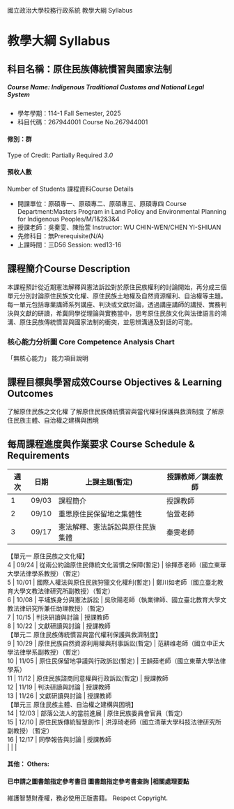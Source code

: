 國立政治大學校務行政系統 教學大綱 Syllabus
# 教學大綱 Syllabus
##  科目名稱：原住民族傳統慣習與國家法制
#####  Course Name: Indigenous Traditional Customs and National Legal System
  * 學年學期：114-1 Fall Semester, 2025 
  * 科目代碼：267944001 Course No.267944001
#### 修別：群
Type of Credit: Partially Required 
_3.0_
#### 預收人數
Number of Students
課程資料Course Details
  * 開課單位：原碩專一、原碩專二、原碩專三、原碩專四 Course Department:Masters Program in Land Policy and Environmental Planning for Indigenous Peoples/M/1&2&3&4 
  * 授課老師：吳秦雯、陳怡萱 Instructor: WU CHIN-WEN/CHEN YI-SHIUAN 
  * 先修科目：無Prerequisite(N/A)
  * 上課時間：三D56 Session: wed13-16
##  課程簡介Course Description
本課程預計從近期憲法解釋與憲法訴訟對於原住民族權利的討論開始，再分成三個單元分別討論原住民族文化權、原住民族土地權及自然資源權利、自治權等主題。每一單元包括專業講師系列講座、判決或文獻討論，透過講座講師的講授、實務判決與文獻的研讀，希冀同學從理論與實務當中，思考原住民族文化與法律語言的鴻溝、原住民族傳統慣習與國家法制的衝突，並思辨溝通及對話的可能。
###  核心能力分析圖 Core Competence Analysis Chart
「無核心能力」 
能力項目說明
##  課程目標與學習成效Course Objectives & Learning Outcomes 
了解原住民族之文化權
了解原住民族傳統慣習與當代權利保護與救濟制度
了解原住民族主體、自治權之建構與困境
##  每周課程進度與作業要求 Course Schedule & Requirements
週次 |  日期 |  上課主題(暫定) |  授課教師／講座教師  
---|---|---|---  
1 |  09/03 |  課程簡介 |  授課教師  
2 |  09/10 |  重思原住民保留地之集體性 |  怡萱老師  
3 |  09/17 |  憲法解釋、憲法訴訟與原住民族集體 |  秦雯老師  
【單元一 原住民族之文化權】  
4 |  09/24 |  從兩公約論原住民傳統文化習慣之保障(暫定) |  徐揮彥老師（國立東華大學法律學系教授）（暫定）  
5 |  10/01 |  國際人權法與原住民族狩獵文化權利(暫定) |  鄭川如老師（國立臺北教育大學文教法律研究所副教授）（暫定）  
6 |  10/08 |  平埔族身分與憲法訴訟 |  吳欣陽老師（執業律師、國立臺北教育大學文教法律研究所兼任助理教授）（暫定）  
7 |  10/15 |  判決研讀與討論 |  授課教師  
8 |  10/22 |  文獻研讀與討論 |  授課教師  
【單元二 原住民族傳統慣習與當代權利保護與救濟制度】  
9 |  10/29 |  原住民族自然資源利用權與刑事訴訟(暫定) |  范耕维老師（國立中正大學法律學系副教授）（暫定）  
10 |  11/05 |  原住民保留地爭議與行政訴訟(暫定) |  王韻茹老師（國立東華大學法律學系）  
11 |  11/12 |  原住民族諮商同意權與行政訴訟(暫定) |  授課教師  
12 |  11/19 |  判決研讀與討論 |  授課教師  
13 |  11/26 |  文獻研讀與討論 |  授課教師  
【單元三 原住民族主體、自治權之建構與困境】  
14 |  12/03 |  部落公法人的當前進展 |  原住民族委員會官員（暫定）  
15 |  12/10 |  原住民族傳統智慧創作 |  洪淳琦老師（國立清華大學科技法律研究所副教授）（暫定）  
16 |  12/17 |  同學報告與討論 |  授課教師  
|  |  |   
####  其他： Others:
####  已申請之圖書館指定參考書目  圖書館指定參考書查詢 |相關處理要點
維護智慧財產權，務必使用正版書籍。 Respect Copyright.